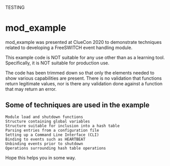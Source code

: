 TESTING

# mod_example

mod_example was presented at ClueCon 2020 to demonstrate techniques related to developing a FreeSWITCH event handling module.

This example code is NOT suitable for any use other than as a learning tool.  Specifically, it is NOT suitable for production use.

The code has been trimmed down so that only the elements needed to show various capabilities are present.  There is no validation that functions return legitimate values, nor is there any validation done against a function that may return an error.

## Some of techniques are used in the example

```console
Module load and shutdown functions
Structure containing global variables
Structure suitable for inclusion into a hash table
Parsing entries from a configuration file
Setting up a Command Line Interface (CLI)
Binding to events such as HEARTBEAT
Unbinding events prior to shutdown
Operations surrounding hash table operations
```

Hope this helps you in some way.
